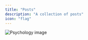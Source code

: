 ```yaml
---
title: "Posts"
description: "A collection of posts"
icon: "flag"
---
```


![Psychology image](/images/bg.jpg)